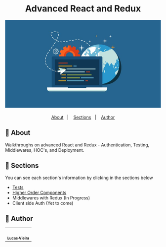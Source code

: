 <h1 align="center">Advanced React and Redux</h1>
<h4 align="center">
  <img src="./.github/banner.jpg" /><br>
</h4>

<p align="center">
  <a href="#page_facing_up-about">About</a>&nbsp;&nbsp;&nbsp;|&nbsp;&nbsp;&nbsp;
  <a href="#bookmark_tabs-sections">Sections</a>&nbsp;&nbsp;&nbsp;|&nbsp;&nbsp;&nbsp;
  <a href="#pencil-author">Author</a>
</p>


## :page_facing_up: About

Walkthroughs on advanced React and Redux - Authentication, Testing, Middlewares, HOC's, and Deployment.

## :bookmark_tabs: Sections

You can see each section's information by clicking in the sections below

- [Tests](https://github.com/Lukazovic/Advanced-React-and-Redux/tree/master/testing)
- [Higher Order Components](https://github.com/Lukazovic/Advanced-React-and-Redux/tree/master/higher-order-components)
- Middlewares with Redux (In Progress)
- Client side Auth (Yet to come)

## :pencil: Author

<table>
  <tr>
    <td align="center"><a href="https://github.com/Lukazovic"><img src="https://avatars0.githubusercontent.com/u/54550926?s=460&u=cdeeac652ce0597a986fbdcff6e249ad27a1f1da&v=4" width="100px;" alt=""/><br /><sub><b>Lucas Vieira</b></sub></a><br /></td>
  <tr>
</table>
